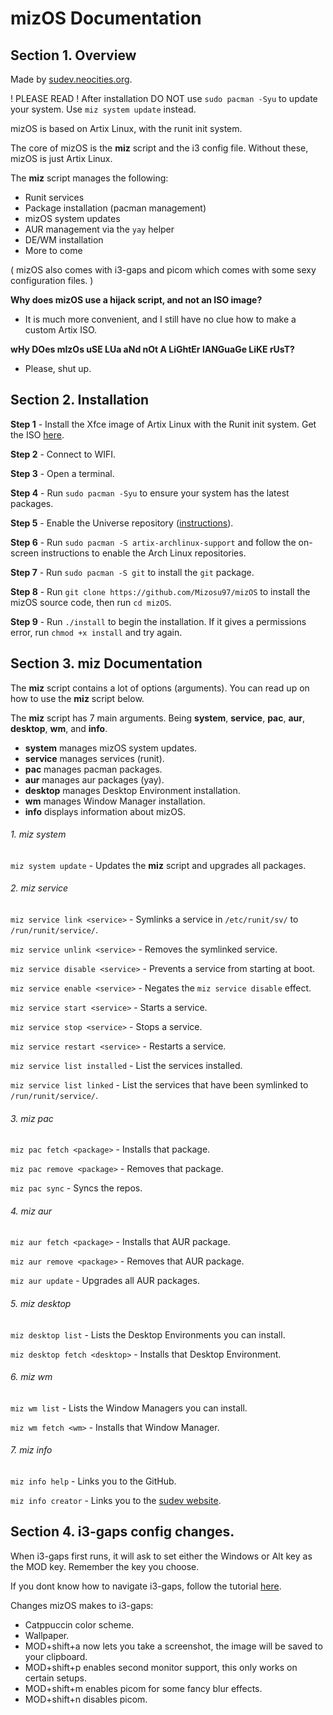 # mizOS Documentation

## Section 1. Overview
Made by [sudev.neocities.org](https://sudev.neocities.org).

! PLEASE READ ! After installation DO NOT use `sudo pacman -Syu` to update your system. Use `miz system update` instead.

mizOS is based on Artix Linux, with the runit init system.

The core of mizOS is the **miz** script and the i3 config file. Without these, mizOS is just Artix Linux.

The **miz** script manages the following:
- Runit services
- Package installation (pacman management)
- mizOS system updates
- AUR management via the `yay` helper
- DE/WM installation
- More to come

( mizOS also comes with i3-gaps and picom which comes with some sexy configuration files. )

**Why does mizOS use a hijack script, and not an ISO image?**
- It is much more convenient, and I still have no clue how to make a custom Artix ISO.

**wHy DOes mIzOs uSE LUa aNd nOt A LiGhtEr lANGuaGe LiKE rUsT?**
- Please, shut up.

## Section 2. Installation

**Step 1** - Install the Xfce image of Artix Linux with the Runit init system. Get the ISO [here](https://iso.artixlinux.org/iso/artix-xfce-runit-20220713-x86_64.iso).

**Step 2** - Connect to WIFI.

**Step 3** - Open a terminal.

**Step 4** - Run `sudo pacman -Syu` to ensure your system has the latest packages.

**Step 5** - Enable the Universe repository ([instructions](https://wiki.artixlinux.org/Main/Repositories)).

**Step 6** - Run `sudo pacman -S artix-archlinux-support` and follow the on-screen instructions to enable the Arch Linux repositories.

**Step 7** - Run `sudo pacman -S git` to install the `git` package.

**Step 8** - Run `git clone https://github.com/Mizosu97/mizOS` to install the mizOS source code, then run `cd mizOS`.

**Step 9** - Run `./install` to begin the installation. If it gives a permissions error, run `chmod +x install` and try again.

## Section 3. **miz** Documentation

The **miz** script contains a lot of options (arguments). You can read up on how to use the **miz** script below.

The **miz** script has 7 main arguments. Being **system**, **service**, **pac**, **aur**, **desktop**, **wm**, and **info**.

- **system** manages mizOS system updates.
- **service** manages services (runit).
- **pac** manages pacman packages.
- **aur** manages aur packages (yay).
- **desktop** manages Desktop Environment installation.
- **wm** manages Window Manager installation.
- **info** displays information about mizOS.

###### 1. miz system
`miz system update` - Updates the **miz** script and upgrades all packages.

###### 2. miz service
`miz service link <service>` - Symlinks a service in `/etc/runit/sv/` to `/run/runit/service/`.

`miz service unlink <service>` - Removes the symlinked service.

`miz service disable <service>` - Prevents a service from starting at boot.

`miz service enable <service>` - Negates the `miz service disable` effect.

`miz service start <service>` - Starts a service.

`miz service stop <service>` - Stops a service.

`miz service restart <service>` - Restarts a service.

`miz service list installed` - List the services installed.

`miz service list linked` - List the services that have been symlinked to `/run/runit/service/`.

###### 3. miz pac
`miz pac fetch <package>` - Installs that package.

`miz pac remove <package>` - Removes that package.

`miz pac sync` - Syncs the repos.

###### 4. miz aur
`miz aur fetch <package>` - Installs that AUR package.

`miz aur remove <package>` - Removes that AUR package.

`miz aur update` - Upgrades all AUR packages.

###### 5. miz desktop
`miz desktop list` - Lists the Desktop Environments you can install.

`miz desktop fetch <desktop>` - Installs that Desktop Environment.

###### 6. miz wm
`miz wm list` - Lists the Window Managers you can install.

`miz wm fetch <wm>` - Installs that Window Manager.

###### 7. miz info
`miz info help` - Links you to the GitHub.

`miz info creator` - Links you to the [sudev website](https://sudev.neocities.org).

## Section 4. i3-gaps config changes.

When i3-gaps first runs, it will ask to set either the Windows or Alt key as the MOD key. Remember the key you choose.

If you dont know how to navigate i3-gaps, follow the tutorial [here](https://i3wm.org/docs/refcard.html).

Changes mizOS makes to i3-gaps:
- Catppuccin color scheme.
- Wallpaper.
- MOD+shift+a now lets you take a screenshot, the image will be saved to your clipboard.
- MOD+shift+p enables second monitor support, this only works on certain setups.
- MOD+shift+m enables picom for some fancy blur effects.
- MOD+shift+n disables picom.
